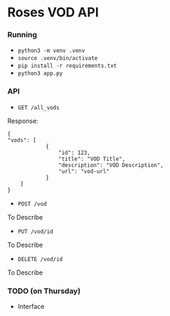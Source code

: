 # Roses VOD API

### Running
* `python3 -m venv .venv`
* `source .venv/bin/activate`
* `pip install -r requirements.txt`
* `python3 app.py`

### API

* `GET /all_vods`

Response: 
```
{
"vods": [
            {
                "id": 123,
                "title": "VOD Title",
                "description": "VOD Description",
                "url": "vod-url"
            }
    ]
}
```

* `POST /vod`

To Describe

* `PUT /vod/id`

To Describe

* `DELETE /vod/id`

To Describe

### TODO (on Thursday)
* Interface
